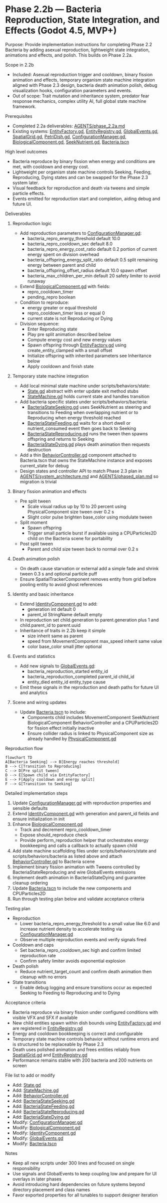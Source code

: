 # Phase 2.2b — Bacteria Reproduction, State Integration, and Effects (Godot 4.5, MVP+)

Purpose: Provide implementation instructions for completing Phase 2.2 Bacteria by adding asexual reproduction, lightweight state integration, animations and effects, and polish. This builds on Phase 2.2a.

Scope in 2.2b
- Included: Asexual reproduction trigger and cooldown, binary fission animation and effects, temporary organism state machine integration aligned with Phase 2.3 design, bacteria death animation polish, debug visualization hooks, configuration parameters and events.
- Out of scope: Trait mutation and inheritance system, predator fear response mechanics, complex utility AI, full global state machine framework.

Prerequisites
- Completed 2.2a deliverables: [AGENTS/phase_2.2a.md](AGENTS/phase_2.2a.md)
- Existing systems: [EntityFactory.gd](scripts/systems/EntityFactory.gd), [EntityRegistry.gd](scripts/systems/EntityRegistry.gd), [GlobalEvents.gd](scripts/systems/GlobalEvents.gd), [SpatialGrid.gd](scripts/systems/SpatialGrid.gd), [PetriDish.gd](scripts/environments/PetriDish.gd), [ConfigurationManager.gd](scripts/systems/ConfigurationManager.gd), [BiologicalComponent.gd](scripts/components/BiologicalComponent.gd), [SeekNutrient.gd](scripts/behaviors/SeekNutrient.gd), [Bacteria.tscn](scenes/entities/Bacteria.tscn)

High level outcomes
- Bacteria reproduce by binary fission when energy and conditions are met, with cooldown and energy cost.
- Lightweight per organism state machine controls Seeking, Feeding, Reproducing, Dying states and can be swapped for the Phase 2.3 system later.
- Visual feedback for reproduction and death via tweens and simple particle effects.
- Events emitted for reproduction start and completion, aiding debug and future UI.

Deliverables
1. Reproduction logic
   - Add reproduction parameters to [ConfigurationManager.gd](scripts/systems/ConfigurationManager.gd):
     - bacteria_repro_energy_threshold default 10.0
     - bacteria_repro_cooldown_sec default 8.0
     - bacteria_repro_energy_cost_ratio default 0.2 portion of current energy spent on division overhead
     - bacteria_offspring_energy_split_ratio default 0.5 split remaining energy between parent and child
     - bacteria_offspring_offset_radius default 10.0 spawn offset
     - bacteria_max_children_per_min default 20 safety limiter to avoid runaway
   - Extend [BiologicalComponent.gd](scripts/components/BiologicalComponent.gd) with fields:
     - repro_cooldown_timer
     - pending_repro boolean
   - Condition to reproduce:
     - energy greater or equal threshold
     - repro_cooldown_timer less or equal 0
     - current state is not Reproducing or Dying
   - Division sequence:
     - Enter Reproducing state
     - Play pre split animation described below
     - Compute energy cost and new energy values
     - Spawn offspring through [EntityFactory.gd](scripts/systems/EntityFactory.gd) using create_entity_clamped with a small offset
     - Initialize offspring with inherited parameters see Inheritance below
     - Apply cooldown and finish state

2. Temporary state machine integration
   - Add local minimal state machine under scripts/behaviors/state:
     - [State.gd](scripts/behaviors/state/State.gd) abstract with enter update exit method stubs
     - [StateMachine.gd](scripts/behaviors/state/StateMachine.gd) holds current state and handles transition
   - Add bacteria specific states under scripts/behaviors/bacteria:
     - [BacteriaStateSeeking.gd](scripts/behaviors/bacteria/BacteriaStateSeeking.gd) uses SeekNutrient as steering and transitions to Feeding when overlapping nutrient or to Reproducing when energy threshold reached
     - [BacteriaStateFeeding.gd](scripts/behaviors/bacteria/BacteriaStateFeeding.gd) waits for a short dwell or nutrient_consumed event then goes back to Seeking
     - [BacteriaStateReproducing.gd](scripts/behaviors/bacteria/BacteriaStateReproducing.gd) runs the tween then spawns offspring and returns to Seeking
     - [BacteriaStateDying.gd](scripts/behaviors/bacteria/BacteriaStateDying.gd) plays death animation then requests destruction
   - Add a thin [BehaviorController.gd](scripts/behaviors/BehaviorController.gd) component attached to Bacteria.tscn that owns the StateMachine instance and exposes current_state for debug
   - Design states and controller API to match Phase 2.3 plan in [AGENTS/system_architecture.md](AGENTS/system_architecture.md) and [AGENTS/phased_plan.md](AGENTS/phased_plan.md) so migration is trivial

3. Binary fission animation and effects
   - Pre split tween
     - Scale visual radius up by 10 to 20 percent using PhysicalComponent size tween over 0.2 s
     - Slight color pulse brighten base_color using modulate tween
   - Split moment
     - Spawn offspring
     - Trigger small particle burst if available using a CPUParticles2D child on the Bacteria scene for portability
   - Post split tween
     - Parent and child size tween back to normal over 0.2 s

4. Death animation polish
   - On death cause starvation or external add a simple fade and shrink tween 0.3 s and optional particle puff
   - Ensure SpatialTrackerComponent removes entity from grid before pooling entity to avoid ghost references

5. Identity and basic inheritance
   - Extend [IdentityComponent.gd](scripts/components/IdentityComponent.gd) to add:
     - generation int default 0
     - parent_id StringName default empty
   - In reproduction set child.generation to parent.generation plus 1 and child.parent_id to parent.uuid
   - Inheritance of traits in 2.2b keep it simple
     - size inherit same as parent
     - speed from MovementComponent max_speed inherit same value
     - color base_color small jitter optional

6. Events and statistics
   - Add new signals to [GlobalEvents.gd](scripts/systems/GlobalEvents.gd):
     - bacteria_reproduction_started entity_id
     - bacteria_reproduction_completed parent_id child_id
     - entity_died entity_id entity_type cause
   - Emit these signals in the reproduction and death paths for future UI and analytics

7. Scene and wiring updates
   - Update [Bacteria.tscn](scenes/entities/Bacteria.tscn) to include:
     - Components child includes MovementComponent SeekNutrient BiologicalComponent BehaviorController and a CPUParticles2D for fission effect initially inactive
     - Ensure collider radius is linked to PhysicalComponent size as already handled by [PhysicalComponent.gd](scripts/components/PhysicalComponent.gd)

Reproduction flow
```mermaid
flowchart TD
A[Bacteria Seeking] --> B[Energy reaches threshold]
B --> C[Transition to Reproducing]
C --> D[Pre split tween]
D --> E[Spawn child via EntityFactory]
E --> F[Apply cooldown and energy split]
F --> G[Transition to Seeking]
```

Detailed implementation steps
1. Update [ConfigurationManager.gd](scripts/systems/ConfigurationManager.gd) with reproduction properties and sensible defaults
2. Extend [IdentityComponent.gd](scripts/components/IdentityComponent.gd) with generation and parent_id fields and ensure initialization in init
3. Enhance [BiologicalComponent.gd](scripts/components/BiologicalComponent.gd)
   - Track and decrement repro_cooldown_timer
   - Expose should_reproduce check
   - Provide perform_reproduction helper that orchestrates energy bookkeeping and calls a callback to actually spawn child
4. Add state machine scaffolding files under scripts/behaviors/state and scripts/behaviors/bacteria as listed above and attach [BehaviorController.gd](scripts/behaviors/BehaviorController.gd) to Bacteria scene
5. Implement binary fission animation with Tweens controlled by BacteriaStateReproducing and wire GlobalEvents emissions
6. Implement death animation in BacteriaStateDying and guarantee cleanup ordering
7. Update [Bacteria.tscn](scenes/entities/Bacteria.tscn) to include the new components and CPUParticles2D
8. Run through testing plan below and validate acceptance criteria

Testing plan
- Reproduction
  - Lower bacteria_repro_energy_threshold to a small value like 6.0 and increase nutrient density to accelerate testing via [ConfigurationManager.gd](scripts/systems/ConfigurationManager.gd)
  - Observe multiple reproduction events and verify signals fired
- Cooldown and caps
  - Set bacteria_repro_cooldown_sec high and confirm limited reproduction rate
  - Confirm safety limiter avoids exponential explosion
- Death polish
  - Reduce nutrient_target_count and confirm death animation then cleanup with no errors
- State transitions
  - Enable debug logging and ensure transitions occur as expected Seeking to Feeding to Reproducing and to Dying

Acceptance criteria
- Bacteria reproduce via binary fission under configured conditions with visible VFX and SFX if available
- New child entities spawn within dish bounds using [EntityFactory.gd](scripts/systems/EntityFactory.gd) and are registered in [EntityRegistry.gd](scripts/systems/EntityRegistry.gd)
- Energy and cooldown bookkeeping is correct and configurable
- Temporary state machine controls behavior without runtime errors and is structured to be replaceable by Phase 2.3
- Death uses polished animation and frees entities reliably from [SpatialGrid.gd](scripts/systems/SpatialGrid.gd) and [EntityRegistry.gd](scripts/systems/EntityRegistry.gd)
- Performance remains stable with 200 bacteria and 200 nutrients on screen

File list to add or modify
- Add: [State.gd](scripts/behaviors/state/State.gd)
- Add: [StateMachine.gd](scripts/behaviors/state/StateMachine.gd)
- Add: [BehaviorController.gd](scripts/behaviors/BehaviorController.gd)
- Add: [BacteriaStateSeeking.gd](scripts/behaviors/bacteria/BacteriaStateSeeking.gd)
- Add: [BacteriaStateFeeding.gd](scripts/behaviors/bacteria/BacteriaStateFeeding.gd)
- Add: [BacteriaStateReproducing.gd](scripts/behaviors/bacteria/BacteriaStateReproducing.gd)
- Add: [BacteriaStateDying.gd](scripts/behaviors/bacteria/BacteriaStateDying.gd)
- Modify: [ConfigurationManager.gd](scripts/systems/ConfigurationManager.gd)
- Modify: [BiologicalComponent.gd](scripts/components/BiologicalComponent.gd)
- Modify: [IdentityComponent.gd](scripts/components/IdentityComponent.gd)
- Modify: [GlobalEvents.gd](scripts/systems/GlobalEvents.gd)
- Modify: [Bacteria.tscn](scenes/entities/Bacteria.tscn)

Notes
- Keep all new scripts under 300 lines and focused on single responsibility
- Use signals and GlobalEvents to keep coupling low and prepare for UI overlays in later phases
- Avoid introducing hard dependencies on future systems beyond directory placement and class names
- Favor exported properties for all tunables to support designer iteration
